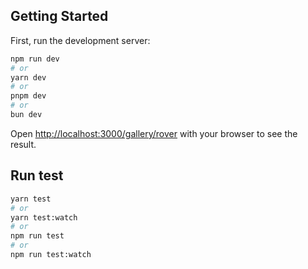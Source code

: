## Getting Started

First, run the development server:

```bash
npm run dev
# or
yarn dev
# or
pnpm dev
# or
bun dev
```

Open [http://localhost:3000/gallery/rover](http://localhost:3000/gallery/rover) with your browser to see the result.

## Run test

```bash
yarn test
# or
yarn test:watch
# or
npm run test
# or
npm run test:watch
```
